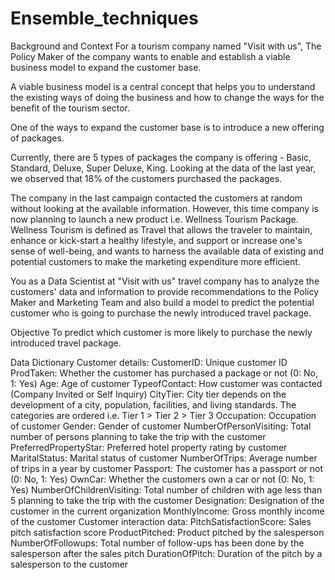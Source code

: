 # Ensemble_techniques

Background and Context
For a tourism company named "Visit with us", The Policy Maker of the company wants to enable and establish a viable business model to expand the customer base.

A viable business model is a central concept that helps you to understand the existing ways of doing the business and how to change the ways for the benefit of the tourism sector.

One of the ways to expand the customer base is to introduce a new offering of packages.

Currently, there are 5 types of packages the company is offering - Basic, Standard, Deluxe, Super Deluxe, King. Looking at the data of the last year, we observed that 18% of the customers purchased the packages.

The company in the last campaign contacted the customers at random without looking at the available information. However, this time company is now planning to launch a new product i.e. Wellness Tourism Package. Wellness Tourism is defined as Travel that allows the traveler to maintain, enhance or kick-start a healthy lifestyle, and support or increase one's sense of well-being, and wants to harness the available data of existing and potential customers to make the marketing expenditure more efficient.

You as a Data Scientist at "Visit with us" travel company has to analyze the customers' data and information to provide recommendations to the Policy Maker and Marketing Team and also build a model to predict the potential customer who is going to purchase the newly introduced travel package.

Objective
To predict which customer is more likely to purchase the newly introduced travel package.

Data Dictionary
Customer details:
CustomerID: Unique customer ID
ProdTaken: Whether the customer has purchased a package or not (0: No, 1: Yes)
Age: Age of customer
TypeofContact: How customer was contacted (Company Invited or Self Inquiry)
CityTier: City tier depends on the development of a city, population, facilities, and living standards. The categories are ordered i.e. Tier 1 > Tier 2 > Tier 3
Occupation: Occupation of customer
Gender: Gender of customer
NumberOfPersonVisiting: Total number of persons planning to take the trip with the customer
PreferredPropertyStar: Preferred hotel property rating by customer
MaritalStatus: Marital status of customer
NumberOfTrips: Average number of trips in a year by customer
Passport: The customer has a passport or not (0: No, 1: Yes)
OwnCar: Whether the customers own a car or not (0: No, 1: Yes)
NumberOfChildrenVisiting: Total number of children with age less than 5 planning to take the trip with the customer
Designation: Designation of the customer in the current organization
MonthlyIncome: Gross monthly income of the customer
Customer interaction data:
PitchSatisfactionScore: Sales pitch satisfaction score
ProductPitched: Product pitched by the salesperson
NumberOfFollowups: Total number of follow-ups has been done by the salesperson after the sales pitch
DurationOfPitch: Duration of the pitch by a salesperson to the customer
